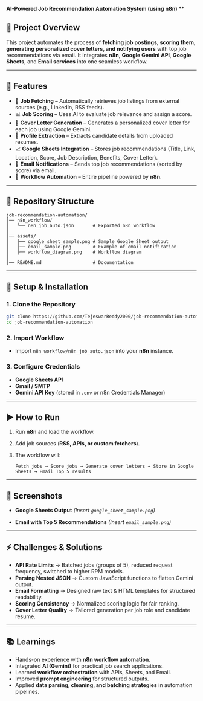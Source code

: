  **AI-Powered Job Recommendation Automation System (using n8n)** 
**
## **📖 Project Overview**

This project automates the process of **fetching job postings, scoring them, generating personalized cover letters, and notifying users** with top job recommendations via email.
It integrates **n8n**, **Google Gemini API**, **Google Sheets**, and **Email services** into one seamless workflow.

---

## **📌 Features**

* 🔎 **Job Fetching** – Automatically retrieves job listings from external sources (e.g., LinkedIn, RSS feeds).
* 📊 **Job Scoring** – Uses AI to evaluate job relevance and assign a score.
* 📝 **Cover Letter Generation** – Generates a personalized cover letter for each job using Google Gemini.
* 📑 **Profile Extraction** – Extracts candidate details from uploaded resumes.
* 📈 **Google Sheets Integration** – Stores job recommendations (Title, Link, Location, Score, Job Description, Benefits, Cover Letter).
* 📧 **Email Notifications** – Sends top job recommendations (sorted by score) via email.
* 🔄 **Workflow Automation** – Entire pipeline powered by **n8n**.

---

## **📂 Repository Structure**

```
job-recommendation-automation/
│── n8n_workflow/
│   └── n8n_job_auto.json       # Exported n8n workflow
│
│── assets/
│   ├── google_sheet_sample.png # Sample Google Sheet output
│   ├── email_sample.png        # Example of email notification
│   ├── workflow_diagram.png    # Workflow diagram
│
│── README.md                   # Documentation
```

---

## **🚀 Setup & Installation**

### **1. Clone the Repository**

```bash
git clone https://github.com/TejeswarReddy2000/job-recommendation-automation.git
cd job-recommendation-automation
```

### **2. Import Workflow**

* Import `n8n_workflow/n8n_job_auto.json` into your **n8n** instance.

### **3. Configure Credentials**

* **Google Sheets API**
* **Gmail / SMTP**
* **Gemini API Key** (stored in `.env` or n8n Credentials Manager)

---

## **▶️ How to Run**

1. Run **n8n** and load the workflow.
2. Add job sources (**RSS, APIs, or custom fetchers**).
3. The workflow will:

   ```
   Fetch jobs → Score jobs → Generate cover letters → Store in Google Sheets → Email Top 5 results
   ```

---

## **📸 Screenshots**

* **Google Sheets Output**
  *(Insert `google_sheet_sample.png`)*

* **Email with Top 5 Recommendations**
  *(Insert `email_sample.png`)*

---

## **⚡ Challenges & Solutions**

* **API Rate Limits** → Batched jobs (groups of 5), reduced request frequency, switched to higher RPM models.
* **Parsing Nested JSON** → Custom JavaScript functions to flatten Gemini output.
* **Email Formatting** → Designed raw text & HTML templates for structured readability.
* **Scoring Consistency** → Normalized scoring logic for fair ranking.
* **Cover Letter Quality** → Tailored generation per job role and candidate resume.

---

## **📚 Learnings**

* Hands-on experience with **n8n workflow automation**.
* Integrated **AI (Gemini)** for practical job search applications.
* Learned **workflow orchestration** with APIs, Sheets, and Email.
* Improved **prompt engineering** for structured outputs.
* Applied **data parsing, cleaning, and batching strategies** in automation pipelines.

